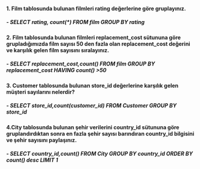 
#### 1. Film tablosunda bulunan filmleri rating değerlerine göre gruplayınız.
 ##### - SELECT rating, count(*) FROM film GROUP BY rating
 
#### 2. Film tablosunda bulunan filmleri replacement_cost sütununa göre grupladığımızda film sayısı 50 den fazla olan replacement_cost değerini ve karşılık gelen film sayısını sıralayınız.
 #####  - SELECT replacement_cost,count(*) FROM film GROUP BY replacement_cost HAVING count(*) >50
 
#### 3. Customer tablosunda bulunan store_id değerlerine karşılık gelen müşteri sayılarını nelerdir? 
 #####  - SELECT store_id,count(customer_id) FROM Customer GROUP BY store_id

#### 4.City tablosunda bulunan şehir verilerini country_id sütununa göre gruplandırdıktan sonra en fazla şehir sayısı barındıran country_id bilgisini ve şehir sayısını paylaşınız.
 #####  - SELECT country_id,count(*) FROM City GROUP BY country_id ORDER BY count(*) desc LIMIT 1







